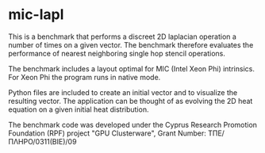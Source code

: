 mic-lapl
==========

This is a benchmark that performs a discreet 2D laplacian operation a number of times on a given vector. The benchmark therefore evaluates the performance of nearest neighboring single hop stencil operations.

The benchmark includes a layout optimal for MIC (Intel Xeon Phi) intrinsics. For Xeon Phi the program runs in native mode.

Python files are included to create an initial vector and to visualize the resulting vector. The application can be thought of as evolving the 2D heat equation on a given initial heat distribution.

The benchmark code was developed under the Cyprus Research Promotion Foundation (RPF) project "GPU Clusterware", Grant Number: ΤΠΕ/ΠΛΗΡΟ/0311(ΒΙΕ)/09
